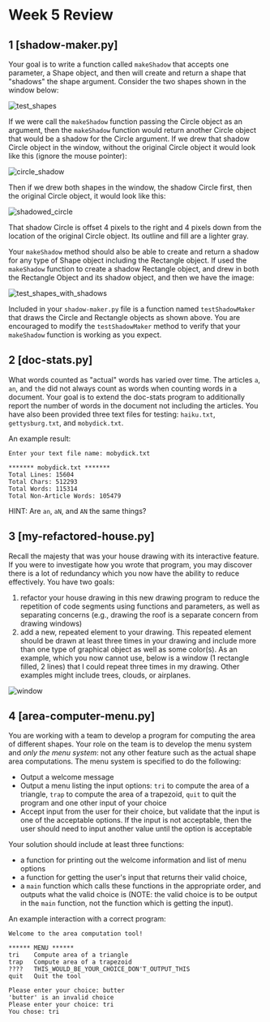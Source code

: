 # Week 5 Review

## 1 [shadow-maker.py]
Your goal is to write a function called `makeShadow` that accepts one parameter, a Shape object, and then will create and return a shape that "shadows" the shape argument. Consider the two shapes shown in the window below: 

![test_shapes](/images/test_shapes.png)

If we were call the `makeShadow` function passing the Circle object as an argument, then the `makeShadow` function would return another Circle object that would be a shadow for the Circle argument. If we drew that shadow Circle object in the window, without the original Circle object it would look like this (ignore the mouse pointer):

![circle_shadow](/images/circle_shadow.png)

Then if we drew both shapes in the window, the shadow Circle first, then the original Circle object, it would look like this:

![shadowed_circle](/images/shadowed_circle.png)

That shadow Circle is offset 4 pixels to the right and 4 pixels down from the location of the original Circle object. Its outline and fill are a lighter gray. 

Your `makeShadow` method should also be able to create and return a shadow for any type of Shape object including the Rectangle object. If used the `makeShadow` function to create a shadow Rectangle object, and drew in both the Rectangle Object and its shadow object, and then we have the image:

![test_shapes_with_shadows](/images/test_shapes_with_shadows.png)

Included in your `shadow-maker.py` file is a function named `testShadowMaker` that draws the Circle and Rectangle objects as shown above. You are encouraged to modify the `testShadowMaker` method to verify that your `makeShadow` function is working as you expect.


## 2 [doc-stats.py]
What words counted as "actual" words has varied over time. The articles `a`, `an`, and `the` did not always count as words when counting words in a document. Your goal is to extend the doc-stats program to additionally report the number of words in the document not including the articles. You have also been provided three text files for testing: `haiku.txt`, `gettysburg.txt`, and `mobydick.txt`.

An example result:

```
Enter your text file name: mobydick.txt

******* mobydick.txt ******* 
Total Lines: 15604
Total Chars: 512293
Total Words: 115314
Total Non-Article Words: 105479
```

HINT: Are `an`, `aN`, and `AN` the same things?

## 3 [my-refactored-house.py]
Recall the majesty that was your house drawing with its interactive feature. If you were to investigate how you wrote that program, you may discover there is a lot of redundancy which you now have the ability to reduce effectively. You have two goals:

1. refactor your house drawing in this new drawing program to reduce the repetition of code segments using functions and parameters, as well as separating concerns (e.g., drawing the roof is a separate concern from drawing windows)
1. add a new, repeated element to your drawing. This repeated element should be drawn at least three times in your drawing and include more than one type of graphical object as well as some color(s). As an example, which you now cannot use, below is a window (1 rectangle filled, 2 lines) that I could repeat three times in my drawing. Other examples might include trees, clouds, or airplanes.

![window](/images/window.png)

## 4 [area-computer-menu.py]
You are working with a team to develop a program for computing the area of different shapes. Your role on the team is to develop the menu system and _only the menu system_: not any other feature such as the actual shape area computations. The menu system is specified to do the following:

* Output a welcome message
* Output a menu listing the input options: `tri` to compute the area of a triangle, `trap` to compute the area of a trapezoid, `quit` to quit the program and one other input of your choice
* Accept input from the user for their choice, but validate that the input is one of the acceptable options. If the input is not acceptable, then the user should need to input another value until the option is acceptable

Your solution should include at least three functions:

* a function for printing out the welcome information and list of menu options
* a function for getting the user's input that returns their valid choice, 
* a `main` function which calls these functions in the appropriate order, and outputs what the valid choice is (NOTE: the valid choice is to be output in the `main` function, not the function which is getting the input).

An example interaction with a correct program:

```
Welcome to the area computation tool!

****** MENU ******
tri    Compute area of a triangle
trap   Compute area of a trapezoid
????   THIS_WOULD_BE_YOUR_CHOICE_DON'T_OUTPUT_THIS
quit   Quit the tool

Please enter your choice: butter
'butter' is an invalid choice
Please enter your choice: tri
You chose: tri
```
